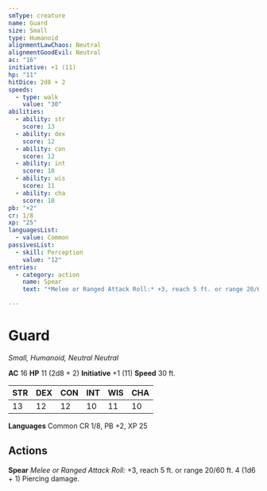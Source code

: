 ```yaml
---
smType: creature
name: Guard
size: Small
type: Humanoid
alignmentLawChaos: Neutral
alignmentGoodEvil: Neutral
ac: "16"
initiative: +1 (11)
hp: "11"
hitDice: 2d8 + 2
speeds:
  - type: walk
    value: "30"
abilities:
  - ability: str
    score: 13
  - ability: dex
    score: 12
  - ability: con
    score: 12
  - ability: int
    score: 10
  - ability: wis
    score: 11
  - ability: cha
    score: 10
pb: "+2"
cr: 1/8
xp: "25"
languagesList:
  - value: Common
passivesList:
  - skill: Perception
    value: "12"
entries:
  - category: action
    name: Spear
    text: "*Melee or Ranged Attack Roll:* +3, reach 5 ft. or range 20/60 ft. 4 (1d6 + 1) Piercing damage."

---
```


# Guard
*Small, Humanoid, Neutral Neutral*

**AC** 16
**HP** 11 (2d8 + 2)
**Initiative** +1 (11)
**Speed** 30 ft.

| STR | DEX | CON | INT | WIS | CHA |
| --- | --- | --- | --- | --- | --- |
| 13 | 12 | 12 | 10 | 11 | 10 |

**Languages** Common
CR 1/8, PB +2, XP 25

## Actions

**Spear**
*Melee or Ranged Attack Roll:* +3, reach 5 ft. or range 20/60 ft. 4 (1d6 + 1) Piercing damage.
